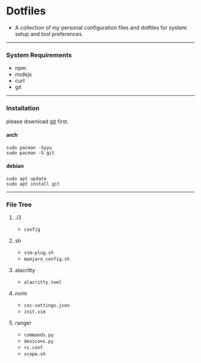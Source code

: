 # Dotfiles

- A collection of my personal configuration files and dotfiles for system setup and tool preferences.

---

### System Requirements

- npm
- nodejs
- curl
- git

---

### Installation

please download [git](https://git-scm.com/) first.


#### arch
```
sudo pacman -Syyu
sudo pacman -S git
```
#### debian
```
sudo apt update
sudo apt install git
```

---

### File Tree
1. .i3
    - ```config```

2. sh
    - ```vim-plug.sh```
    - ```manjaro_config.sh```

3. alacritty
    - ```alacritty.toml```

4. nvim
    - ```coc-settings.json```
    - ```init.vim```

5. ranger
    - ```commands.py```
    - ```devicons.py```
    - ```rc.conf```
    - ```scope.sh```


